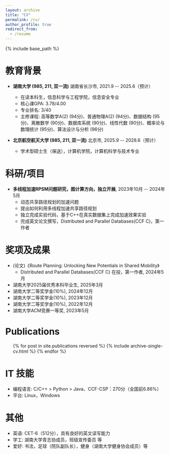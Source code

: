 ```yaml
---
layout: archive
title: "CV"
permalink: /cv/
author_profile: true
redirect_from:
  - /resume
---
```


{% include base_path %}

教育背景
======
* **湖南大学 (985, 211, 双一流)** 湖南省长沙市, 2021.9 -- 2025.6（预计）
  * 在读本科生，信息科学与工程学院，信息安全专业
  * 核心课GPA: 3.78/4.00
  * 专业排名: 3/40
  * 主修课程: 高等数学A(2) (94分)、普通物理A(2) (94分)、数据结构 (95分)、离散数学 (90分)、数据库系统 (90分)、线性代数 (90分)、概率论与数理统计 (95分)、算法设计与分析 (96分)

* **北京航空航天大学 (985, 211, 双一流)** 北京市, 2025.9 -- 2028.6（预计）
  * 学术型硕士生（保送），计算机学院，计算机科学与技术专业

科研/项目
======
* **多线程加速RPSM问题研究，图计算方向，独立开展**, 2023年10月 -- 2024年5月
  * 动态共享路径规划的加速问题
  * 提出如何利用多线程加速共享路径规划
  * 独立完成实验代码，基于C++在真实数据集上完成加速效果实验
  * 完成英文论文撰写，Distributed and Parallel Databases(CCF C)，第一作者

奖项及成果
======
* (论文)《Route Planning: Unlocking New Potentials in Shared Mobility》
  * Distributed and Parallel Databases(CCF C) 在投，第一作者, 2024年5月
* 湖南大学2025届优秀本科毕业生, 2025年3月
* 湖南大学二等奖学金(10%), 2024年12月
* 湖南大学二等奖学金(10%), 2023年12月
* 湖南大学二等奖学金(10%), 2022年12月
* 湖南大学ACM竞赛一等奖, 2023年5月

Publications
======
  <ul>{% for post in site.publications reversed %}
    {% include archive-single-cv.html %}
  {% endfor %}</ul>

IT 技能
======
* 编程语言: C/C++ > Python > Java、CCF-CSP：270分（全国前6.86%）
* 平台: Linux，Windows

其他
======
* 英语: CET-6（512分），具有良好的英文读写能力
* 学工: 湖南大学青志协成员，班级宣传委员 等
* 爱好: 书法，足球（院队副队长），健身（湖南大学健身协会成员）等

